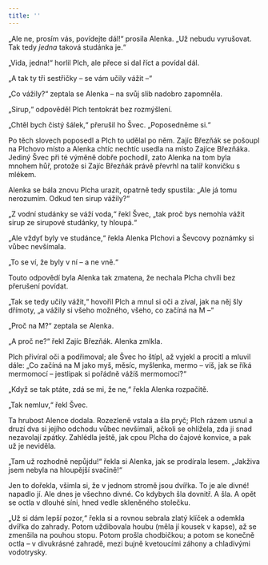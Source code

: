 ```yaml
---
title: ''
---
```


„Ale ne, prosím vás, povídejte dál!“ prosila Alenka. „Už nebudu vyrušovat. Tak tedy _jedna_ taková studánka je.“

„Vida, jedna!“ horlil Plch, ale přece si dal říct a povídal dál.

„A tak ty tři sestřičky – se vám učily vážit –“

„Co vážily?“ zeptala se Alenka – na svůj slib nadobro zapomněla.

„Sirup,“ odpověděl Plch tentokrát bez rozmýšlení.

„Chtěl bych čistý šálek,“ přerušil ho Švec. „Poposedněme si.“

Po těch slovech poposedl a Plch to udělal po něm. Zajíc Březňák se pošoupl na Plchovo místo a Alenka chtíc nechtíc usedla na místo Zajíce Březňáka. Jediný Švec při té výměně dobře pochodil, zato Alenka na tom byla mnohem hůř, protože si Zajíc Březňák právě převrhl na talíř konvičku s mlékem.

Alenka se bála znovu Plcha urazit, opatrně tedy spustila: „Ale já tomu nerozumím. Odkud ten sirup vážily?“

„Z vodní studánky se váží voda,“ řekl Švec, „tak proč bys nemohla vážit sirup ze sirupové studánky, ty hloupá.“

„Ale vždyť byly ve studánce,“ řekla Alenka Plchovi a Ševcovy poznámky si vůbec nevšímala.

„To se ví, že byly v ní – a ne vně.“

Touto odpovědí byla Alenka tak zmatena, že nechala Plcha chvíli bez přerušení povídat.

„Tak se tedy učily vážit,“ hovořil Plch a mnul si oči a zíval, jak na něj šly dřímoty, „a vážily si všeho možného, všeho, co začíná na M –“

„Proč na M?“ zeptala se Alenka.

„A proč ne?“ řekl Zajíc Březňák. Alenka zmlkla.

Plch přivíral oči a podřimoval; ale Švec ho štípl, až vyjekl a procitl a mluvil dále: „Co začíná na M jako myš, měsíc, myšlenka, mermo – víš, jak se říká mermomocí – jestlipak si pořádně vážíš mermomocí?“

„Když se tak ptáte, zdá se mi, že ne,“ řekla Alenka rozpačitě.

„Tak nemluv,“ řekl Švec.

Ta hrubost Alence dodala. Rozezleně vstala a šla pryč; Plch rázem usnul a druzí dva si jejího odchodu vůbec nevšímali, ačkoli se ohlížela, zda ji snad nezavolají zpátky. Zahlédla ještě, jak cpou Plcha do čajové konvice, a pak už je neviděla.

„Tam už rozhodně nepůjdu!“ řekla si Alenka, jak se prodírala lesem. „Jakživa jsem nebyla na hloupější svačině!“

Jen to dořekla, všimla si, že v jednom stromě jsou dvířka. To je ale divné! napadlo jí. Ale dnes je všechno divné. Co kdybych šla dovnitř. A šla. A opět se octla v dlouhé síni, hned vedle skleněného stolečku.

„Už si dám lepší pozor,“ řekla si a rovnou sebrala zlatý klíček a odemkla dvířka do zahrady. Potom uždibovala houbu (měla jí kousek v kapse), až se zmenšila na pouhou stopu. Potom prošla chodbičkou; a potom se konečně octla – v divukrásné zahradě, mezi bujně kvetoucími záhony a chladivými vodotrysky.
